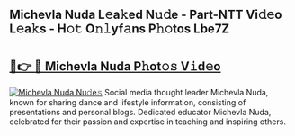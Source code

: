 ## Michevla Nuda L𝚎a𝚔ed N𝚞𝚍e - Part-NTT Vi𝚍𝚎o L𝚎a𝚔s - H𝚘𝚝 O𝚗𝚕yf𝚊ns P𝚑𝚘tos Lbe7Z

# <h2><a href="http://kf2zho4.oniu.top/?m=Michevla+Nuda">🔗👉 🔴 Michevla Nuda P𝚑ot𝚘𝚜 V𝚒d𝚎o</a></h2>

[![Michevla Nuda Nu𝚍e𝚜](https://i.imgur.com/0qMVB7G.gif)](http://kf2zho4.oniu.top/?m=Michevla+Nuda)
Social media thought leader Michevla Nuda, known for sharing dance and lifestyle information, consisting of presentations and personal blogs. Dedicated educator Michevla Nuda, celebrated for their passion and expertise in teaching and inspiring others.  

